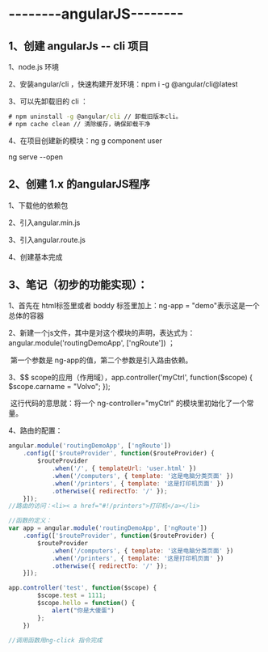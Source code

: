 # --------angularJS--------

## 1、创建    angularJs -- cli    项目

1、node.js 环境

2、安装angular/cli ，快速构建开发环境：npm i -g @angular/cli@latest

3、可以先卸载旧的 cli ：

```cmd
# npm uninstall -g @angular/cli // 卸载旧版本cli。
# npm cache clean // 清除缓存，确保卸载干净
```

4、在项目创建新的模块：ng g component  user

ng serve --open

## 2、创建 1.x 的angularJS程序

1、下载他的依赖包

2、引入angular.min.js

3、引入angular.route.js

4、创建基本完成

## **3、笔记（初步的功能实现）：**



1、首先在 html标签里或者 boddy 标签里加上：ng-app = "demo"表示这是一个总体的容器

2、新建一个js文件，其中是对这个模块的声明，表达式为：angular.module('routingDemoApp', ['ngRoute']) ；		

​	第一个参数是 ng-app的值，第二个参数是引入路由依赖。

3、$$ scope的应用（作用域），app.controller('myCtrl', function($scope) { $scope.carname = "Volvo"; }); 

​	这行代码的意思就：将一个 ng-controller="myCtrl" 的模块里初始化了一个常量。

4、路由的配置：

```javascript
angular.module('routingDemoApp', ['ngRoute'])
    .config(['$routeProvider', function($routeProvider) {
        $routeProvider
            .when('/', { templateUrl: 'user.html' })
            .when('/computers', { template: '这是电脑分类页面' })
            .when('/printers', { template: '这是打印机页面' })
            .otherwise({ redirectTo: '/' });
    }]);
//路由的访问：<li>< a href="#!/printers">打印机</a></li> 

//函数的定义：
var app = angular.module('routingDemoApp', ['ngRoute'])
    .config(['$routeProvider', function($routeProvider) {
        $routeProvider
            .when('/computers', { template: '这是电脑分类页面' })
            .when('/printers', { template: '这是打印机页面' })
            .otherwise({ redirectTo: '/' });
    }]);

app.controller('test', function($scope) {
        $scope.test = 1111;
        $scope.hello = function() {
            alert("你是大傻蛋")
        };
    })

//调用函数用ng-click 指令完成
```

